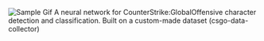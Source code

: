 ![Sample Gif](/readmes/sequoia_samplebanner.gif)
A neural network for CounterStrike:GlobalOffensive character detection and classification. Built on a custom-made dataset (csgo-data-collector)
